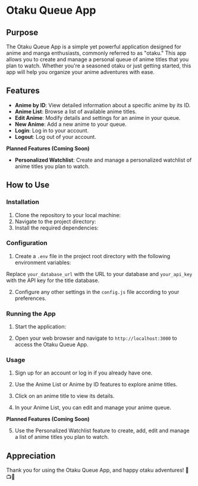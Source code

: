 # Otaku Queue App

## Purpose

The Otaku Queue App is a simple yet powerful application designed for anime and manga enthusiasts, commonly referred to as "otaku." This app allows you to create and manage a personal queue of anime titles that you plan to watch. Whether you're a seasoned otaku or just getting started, this app will help you organize your anime adventures with ease.

## Features

- **Anime by ID**: View detailed information about a specific anime by its ID.
- **Anime List**: Browse a list of available anime titles.
- **Edit Anime**: Modify details and settings for an anime in your queue.
- **New Anime**: Add a new anime to your queue.
- **Login**: Log in to your account.
- **Logout**: Log out of your account.

**Planned Features (Coming Soon)**

- **Personalized Watchlist**: Create and manage a personalized watchlist of anime titles you plan to watch.

## How to Use

### Installation

1. Clone the repository to your local machine:
2. Navigate to the project directory:
3. Install the required dependencies:

### Configuration

1. Create a `.env` file in the project root directory with the following environment variables:

Replace `your_database_url` with the URL to your database and `your_api_key` with the API key for the title database.

2. Configure any other settings in the `config.js` file according to your preferences.

### Running the App

1. Start the application:

2. Open your web browser and navigate to `http://localhost:3000` to access the Otaku Queue App.

### Usage

1. Sign up for an account or log in if you already have one.

2. Use the Anime List or Anime by ID features to explore anime titles.

3. Click on an anime title to view its details.

4. In your Anime List, you can edit and manage your anime queue.

**Planned Features (Coming Soon)**

5. Use the Personalized Watchlist feature to create, add, edit and manage a list of anime titles you plan to watch.

## Appreciation

Thank you for using the Otaku Queue App, and happy otaku adventures! 🍿📺🎉
